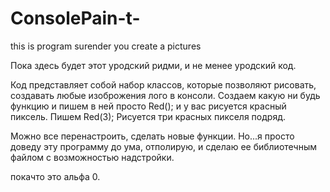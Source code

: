 # ConsolePain-t-
this is program surender you create a pictures

Пока здесь будет этот уродский ридми, и не менее уродский код. 

Код представляет собой набор классов, которые позволяют рисовать, создавать любые изоброжения
лого в консоли. Создаем какую ни будь функцию и пишем в ней просто Red(); и у вас рисуется красный
пиксель. Пишем Red(3); Рисуется три красных пикселя подряд. 

Можно все перенастроить, сделать новые функции. Но...я просто доведу эту программу до ума,
отполирую, и сделаю ее библиотечным файлом с возможностью надстройки. 

покачто это альфа 0.
